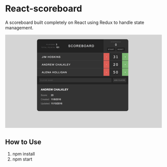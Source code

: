 # React-scoreboard

A scoreboard built completely on React using Redux to handle state management.

![This is the scoreboard page](https://github.com/rickysychan/React-redux-scoreboard/blob/master/imgs/scoreboard.png)

## How to Use

1) npm install
2) npm start

